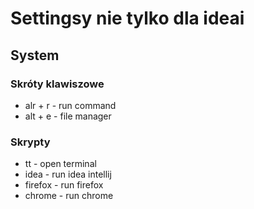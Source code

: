 # Settingsy nie tylko dla ideai
## System 
### Skróty klawiszowe
- alr + r - run command
- alt + e - file manager

### Skrypty
- tt - open terminal
- idea - run idea intellij
- firefox - run firefox
- chrome - run chrome
